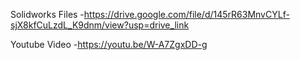 Solidworks Files 
-https://drive.google.com/file/d/145rR63MnvCYLf-sjX8kfCuLzdL_K9dnm/view?usp=drive_link

Youtube Video
-https://youtu.be/W-A7ZgxDD-g
